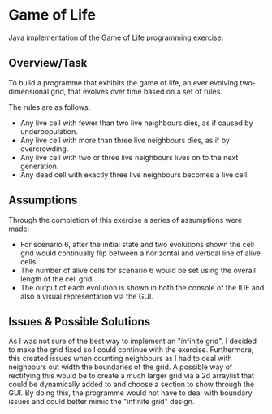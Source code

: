 # Game of Life

Java implementation of the Game of Life programming exercise.

## Overview/Task

To build a programme that exhibits the game of life, 
an ever evolving two-dimensional grid, 
that evolves over time based on a set of rules. 

The rules are as follows:

   * Any live cell with fewer than two live neighbours dies, as if caused by underpopulation.
   * Any live cell with more than three live neighbours dies, as if by overcrowding.
   * Any live cell with two or three live neighbours lives on to the next generation.
   * Any dead cell with exactly three live neighbours becomes a live cell.

## Assumptions

Through the completion of this exercise a series of assumptions were made:

   * For scenario 6, after the initial state and two evolutions shown
     the cell grid would continually flip between a horizontal and vertical line of alive cells.
   * The number of alive cells for scenario 6 would be set using the overall length of the cell grid.
   * The output of each evolution is shown in both the console of the IDE and also a visual representation 
     via the GUI.

## Issues & Possible Solutions

As I was not sure of the best way to implement an "infinite grid", I decided to make the grid fixed so I could continue with the exercise. Furthermore, this created issues when counting neighbours as I had to deal with neighbours out width the boundaries of the grid. A possible way of rectifying this would be to create a much larger grid via a 2d arraylist that could be dynamically added to and choose a section to show through the GUI. By doing this, the programme would not have to deal with boundary issues and could better mimic the "infinite grid" design.
